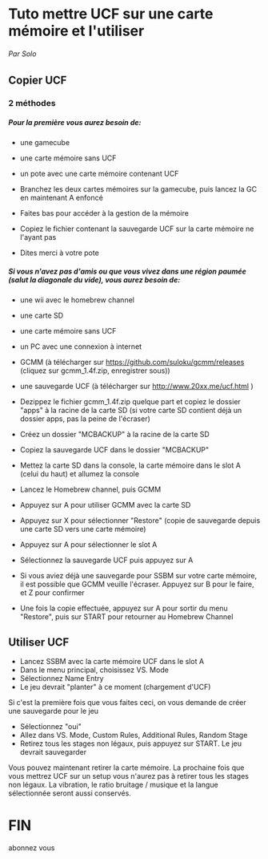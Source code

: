 # Tuto mettre UCF sur une carte mémoire et l'utiliser
###### Par Solo


## Copier UCF

### 2 méthodes

##### Pour la première vous aurez besoin de:
- une gamecube
- une carte mémoire sans UCF
- un pote avec une carte mémoire contenant UCF


- Branchez les deux cartes mémoires sur la gamecube, puis lancez la GC en maintenant A enfoncé
- Faites bas pour accéder à la gestion de la mémoire
- Copiez le fichier contenant la sauvegarde UCF sur la carte mémoire ne l'ayant pas
- Dites merci à votre pote


##### Si vous n'avez pas d'amis ou que vous vivez dans une région paumée (salut la diagonale du vide), vous aurez besoin de:
- une wii avec le homebrew channel
- une carte SD
- une carte mémoire sans UCF
- un PC avec une connexion à internet
- GCMM (à télécharger sur https://github.com/suloku/gcmm/releases (cliquez sur gcmm_1.4f.zip, enregistrer sous))
- une sauvegarde UCF (à télécharger sur http://www.20xx.me/ucf.html )


- Dezippez le fichier gcmm_1.4f.zip quelque part et copiez le dossier "apps" à la racine de la carte SD (si votre carte SD contient déjà un dossier apps, pas la peine de l'écraser)
- Créez un dossier "MCBACKUP" à la racine de la carte SD
- Copiez la sauvegarde UCF dans le dossier "MCBACKUP"
- Mettez la carte SD dans la console, la carte mémoire dans le slot A (celui du haut) et allumez la console
- Lancez le Homebrew channel, puis GCMM
- Appuyez sur A pour utiliser GCMM avec la carte SD
- Appuyez sur X pour sélectionner "Restore" (copie de sauvegarde depuis une carte SD vers une carte mémoire)
- Appuyez sur A pour sélectionner le slot A
- Sélectionnez la sauvegarde UCF puis appuyez sur A
- Si vous aviez déjà une sauvegarde pour SSBM sur votre carte mémoire, il est possible que GCMM veuille l'écraser. Appuyez sur B pour le faire, et Z pour confirmer
- Une fois la copie effectuée, appuyez sur A pour sortir du menu "Restore", puis sur START pour retourner au Homebrew Channel


## Utiliser UCF

- Lancez SSBM avec la carte mémoire UCF dans le slot A
- Dans le menu principal, choisissez VS. Mode
- Sélectionnez Name Entry
- Le jeu devrait "planter" à ce moment (chargement d'UCF)

Si c'est la première fois que vous faites ceci, on vous demande de créer une sauvegarde pour le jeu
- Sélectionnez "oui"
- Allez dans VS. Mode, Custom Rules, Additional Rules, Random Stage
- Retirez tous les stages non légaux, puis appuyez sur START. Le jeu devrait sauvegarder

Vous pouvez maintenant retirer la carte mémoire. La prochaine fois que vous mettrez UCF sur un setup vous n'aurez pas à retirer tous les stages non légaux.
La vibration, le ratio bruitage / musique et la langue sélectionnée seront aussi conservés.

# FIN
abonnez vous
